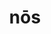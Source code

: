 ---
title: nōs
meaning: we/us
ch: [eight, mt, mt8thru9, ss, ss4]
pos: perspronoun
note: can be nominative or accusative
allmeanings: yes
six: y
---